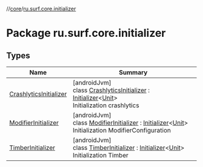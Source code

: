 //[core](../../index.md)/[ru.surf.core.initializer](index.md)

# Package ru.surf.core.initializer

## Types

| Name | Summary |
|---|---|
| [CrashlyticsInitializer](-crashlytics-initializer/index.md) | [androidJvm]<br>class [CrashlyticsInitializer](-crashlytics-initializer/index.md) : [Initializer](https://developer.android.com/reference/kotlin/androidx/startup/Initializer.html)&lt;[Unit](https://kotlinlang.org/api/latest/jvm/stdlib/kotlin/-unit/index.html)&gt; <br>Initialization сrashlytics |
| [ModifierInitializer](-modifier-initializer/index.md) | [androidJvm]<br>class [ModifierInitializer](-modifier-initializer/index.md) : [Initializer](https://developer.android.com/reference/kotlin/androidx/startup/Initializer.html)&lt;[Unit](https://kotlinlang.org/api/latest/jvm/stdlib/kotlin/-unit/index.html)&gt; <br>Initialization ModifierConfiguration |
| [TimberInitializer](-timber-initializer/index.md) | [androidJvm]<br>class [TimberInitializer](-timber-initializer/index.md) : [Initializer](https://developer.android.com/reference/kotlin/androidx/startup/Initializer.html)&lt;[Unit](https://kotlinlang.org/api/latest/jvm/stdlib/kotlin/-unit/index.html)&gt; <br>Initialization Timber |
